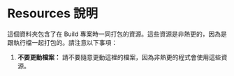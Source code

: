 # Resources 說明

這個資料夾包含了在 Build 專案時一同打包的資源。這些資源是非熱更的，因為是跟執行檔一起打包的。請注意以下事項：

1. **不要更動檔案：** 請不要隨意更動這裡的檔案，因為非熱更的程式會使用這些資源。
